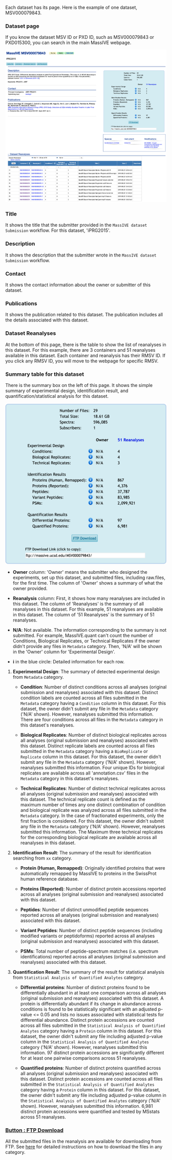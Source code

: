 
Each dataset has its page. Here is the example of one dataset, MSV000079843.

### Dataset page
If you know the dataset MSV ID or PXD ID, such as MSV000079843 or PXD015300, you can search in the main MassIVE webpage. 

![](img/access_quant_reanalyses/dataset_webpage.png)


### Title

It shows the title that the submitter provided in the `MassIVE dataset Submission` workflow. For this dataset, 'iPRG2015'.


### Description

It shows the description that the submitter wrote in the `MassIVE dataset Submission` workflow.


### Contact

It shows the contact information about the owner or submitter of this dataset.


### Publications

It shows the publication related to this dataset. The publication includes all the details associated with this dataset.


### Dataset Reanalyses

At the bottom of this page, there is the table to show the list of reanalyses in this dataset. For this example, there are 3 containers and 51 reanalyses available in this dataset. Each container and reanalysis has their RMSV ID. If you click any RMSV ID, you will move to the webpage for specific RMSV. 


### Summary table for this dataset

There is the summary box on the left of this page. It shows the simple summary of experimental design, identification result, and quantification/statistical analysis for this dataset.

![](img/access_quant_reanalyses/dataset_summary_table.png)

- **Owner** column: 'Owner' means the submitter who designed the experiments, set up this dataset, and submitted files, including raw.files, for the first time. The column of 'Owner' shows a summary of what the owner provided.

- **Reanalysis** column: First, it shows how many reanalyses are included in this dataset. The column of 'Reanalyses' is the summary of all reanalyses in this dataset. For this example, 51 reanalyses are available in this dataset. The column of '51 Reanalyses' is the summary of 51 reanalyses.

- **N/A**: Not available. The information corresponding to the summary is not submitted. For example, MassIVE.quant can't count the number of Conditions, Biological Replicates, or Technical Replicates if the owner didn't provide any files in `Metadata` category. Then, 'N/A' will be shown in the 'Owner' column for 'Experimental Design'. 

- **i** in the blue circle: Detailed information for each row.


1. **Experimental Design**: The summary of detected experimental design from `Metadata` category.

    - **Condition**: Number of distinct conditions across all analyses (original submission and reanalyses) associated with this dataset. Distinct condition labels are counted across all files submitted in the `Metadata` category having a `Condition` column in this dataset. For this dataset, the owner didn't submit any file in the `Metadata` category ('N/A' shown). However, reanalyses submitted this information. There are four conditions across all files in the `Metadata` category in this dataset's reanalyses.

    - **Biological Replicates**: Number of distinct biological replicates across all analyses (original submission and reanalyses) associated with this dataset. Distinct replicate labels are counted across all files submitted in the `Metadata` category having a `BioReplicate` or `Replicate` column in this dataset. For this dataset, the owner didn't submit any file in the `Metadata` category ('N/A' shown). However, reanalyses submitted this information. Four unique IDs for biological replicates are available across all 'annotation.csv' files in the `Metadata` category in this dataset's reanalyses.

    - **Technical Replicates**: Number of distinct technical replicates across all analyses (original submission and reanalyses) associated with this dataset. The technical replicate count is defined as the maximum number of times any one distinct combination of condition and biological replicate was analyzed across all files submitted in the `Metadata` category. In the case of fractionated experiments, only the first fraction is considered. For this dataset, the owner didn't submit any file in the `Metadata` category ('N/A' shown). However, reanalyses submitted this information. The Maximum three technical replicates for the corresponding biological replicate are available across all reanalyses in this dataset.

2. **Identification Result**: The summary of the result for identification searching from `xx` category.

    - **Protein (Human, Remapped)**: Originally identified proteins that were automatically remapped by MassIVE to proteins in the SwissProt human reference database.
    
    - **Proteins (Reported)**: Number of distinct protein accessions reported across all analyses (original submission and reanalyses) associated with this dataset.
    
    - **Peptides**: Number of distinct unmodified peptide sequences reported across all analyses (original submission and reanalyses) associated with this dataset.
    
    - **Variant Peptides**: Number of distinct peptide sequences (including modified variants or peptidoforms) reported across all analyses (original submission and reanalyses) associated with this dataset.
    
    - **PSMs**: Total number of peptide-spectrum matches (i.e. spectrum identifications) reported across all analyses (original submission and reanalyses) associated with this dataset.
    
3. **Quantification Result**: The summary of the result for statistical analysis from `Statistical Analysis of Quantified Analytes` category.

    - **Differential proteins**: Number of distinct proteins found to be differentially abundant in at least one comparison across all analyses (original submission and reanalyses) associated with this dataset. A protein is differentially abundant if its change in abundance across conditions is found to be statistically significant with an adjusted p-value <= 0.05 and lists no issues associated with statistical tests for differential abundance. Distinct protein accessions are counted across all files submitted in the `Statistical Analysis of Quantified Analytes` category having a `Protein` column in this dataset. For this dataset, the owner didn't submit any file including adjusted p-value column in the `Statistical Analysis of Quantified Analytes` category ('N/A' shown). However, reanalyses submitted this information. 97 distinct protein accessions are significantly different for at least one pairwise comparisons across 51 reanalyses.

    - **Quantified proteins**: Number of distinct proteins quantified across all analyses (original submission and reanalyses) associated with this dataset. Distinct protein accessions are counted across all files submitted in the `Statistical Analysis of Quantified Analytes` category having a `Protein` column in this dataset. For this dataset, the owner didn't submit any file including adjusted p-value column in the `Statistical Analysis of Quantified Analytes` category ('N/A' shown). However, reanalyses submitted this information. 6,981 distinct protein accessions were quantified and tested by MSstats across 51 reanalyses.
    


### [Button : FTP Download](2_download_files.md)

All the submitted files in the reanalysis are available for downloading from FTP. See [here](2_download_files.md) for detailed instructions on how to download the files in any category.


